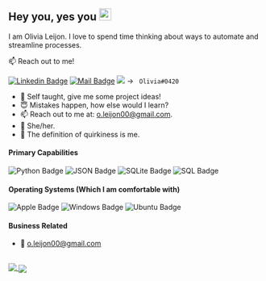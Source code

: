 ## Hey you, yes you <img src="https://user-images.githubusercontent.com/1303154/88677602-1635ba80-d120-11ea-84d8-d263ba5fc3c0.gif" style="max-width:100%;" width="24px">

I am Olivia Leijon. I love to spend time thinking about ways to automate and streamline processes.

:mailbox: Reach out to me!

<!-- Fix badges -->
[![Linkedin Badge](https://img.shields.io/badge/-Olivia-0e76a8?style=flat&labelColor=0e76a8&logo=linkedin&logoColor=white)](https://www.linkedin.com/in/olivialeijon)
[![Mail Badge](https://img.shields.io/badge/-o.leijon00-c0392b?style=flat&labelColor=c0392b&logo=gmail&logoColor=white)](mailto:o.leijon00@gmail.com)
<img src="https://img.shields.io/badge/-Discord-8e9fda?style=flat&labelColor=7289DA&logo=discord&logoColor=white"/> -> ```
Olivia#0420```

  - :thinking: Self taught, give me some project ideas!
  - :innocent: Mistakes happen, how else would I learn?
  - :mailbox: Reach out to me at: o.leijon00@gmail.com.
  - :rainbow: She/her.
  - :hankey: The definition of quirkiness is me.

#### Primary Capabilities
![Python Badge](https://img.shields.io/badge/-Python-3776AB?style=for-the-badge&labelColor=2a567c&logo=python&logoColor=white) 
![JSON Badge](https://img.shields.io/badge/-JSON-444444?style=for-the-badge&labelColor=2a2a2a&logo=json&logoColor=white)
![SQLite Badge](https://img.shields.io/badge/-SQLite-006392?style=for-the-badge&labelColor=003B57&logo=sqlite&logoColor=white)
![SQL Badge](https://img.shields.io/badge/-SQL-006392?style=for-the-badge&labelColor=black)

#### Operating Systems (Which I am comfortable with)


![Apple Badge](https://img.shields.io/badge/-macOS-999999?style=for-the-badge&labelColor=666666&logo=apple&logoColor=white)
![Windows Badge](https://img.shields.io/badge/-Windows-008fff?style=for-the-badge&labelColor=0078D6&logo=windows&logoColor=white)
![Ubuntu Badge](https://img.shields.io/badge/-Ubuntu-E95420?style=for-the-badge&labelColor=dd4814&logo=ubuntu&logoColor=white)

#### Business Related
<!-- - :paperclip: [My Resume/CV]() -->
- :email: o.leijon00@gmail.com
 
<br/>

<a href="https://github.com/anuraghazra/github-readme-stats">
  <img align="top" src="https://github-readme-stats.vercel.app/api/top-langs?username=olivialeijon&theme=omni"/>
</a>
<a href="https://github.com/anuraghazra/github-readme-stats">
  <img align="center" src="https://github-readme-stats.vercel.app/api?username=olivialeijon&count_private=true&theme=omni&hide=contribs,prs" />
</a>
